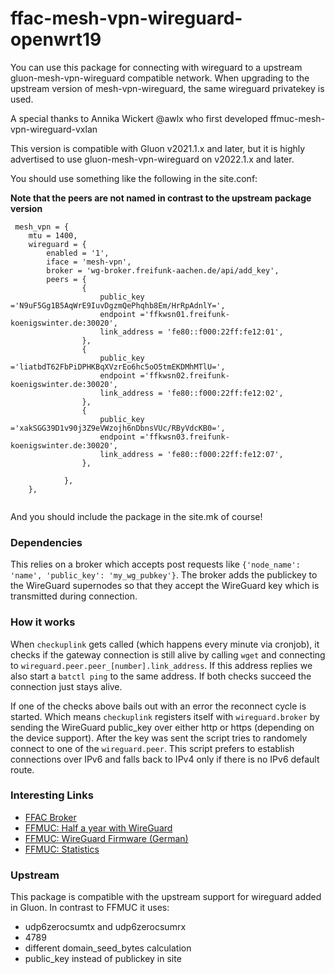 <!--
SPDX-FileCopyrightText: Florian Maurer (FFAC)

SPDX-License-Identifier: GPL-2.0-or-later
-->

# ffac-mesh-vpn-wireguard-openwrt19

You can use this package for connecting with wireguard to a upstream gluon-mesh-vpn-wireguard compatible network.
When upgrading to the upstream version of mesh-vpn-wireguard, the same wireguard privatekey is used.

A special thanks to Annika Wickert @awlx who first developed ffmuc-mesh-vpn-wireguard-vxlan

This version is compatible with Gluon v2021.1.x and later, but it is highly advertised to use gluon-mesh-vpn-wireguard on v2022.1.x and later.

You should use something like the following in the site.conf:

**Note that the peers are not named in contrast to the upstream package version**
	
```
 mesh_vpn = {
	mtu = 1400,
	wireguard = {
		enabled = '1',
		iface = 'mesh-vpn',
		broker = 'wg-broker.freifunk-aachen.de/api/add_key',
		peers = {
				{
					public_key ='N9uF5Gg1B5AqWrE9IuvDgzmQePhqhb8Em/HrRpAdnlY=',
					endpoint ='ffkwsn01.freifunk-koenigswinter.de:30020',
					link_address = 'fe80::f000:22ff:fe12:01',
				},
				{
					public_key ='liatbdT62FbPiDPHKBqXVzrEo6hc5oO5tmEKDMhMTlU=',
					endpoint ='ffkwsn02.freifunk-koenigswinter.de:30020',
					link_address = 'fe80::f000:22ff:fe12:02',
				},
				{
					public_key ='xakSGG39D1v90j3Z9eVWzojh6nDbnsVUc/RByVdcKB0=',
					endpoint ='ffkwsn03.freifunk-koenigswinter.de:30020',
					link_address = 'fe80::f000:22ff:fe12:07',
				},

			},
	},
	
```

And you should include the package in the site.mk of course!

### Dependencies

This relies on a broker which accepts post requests like `{'node_name': 'name', 'public_key': 'my_wg_pubkey'}`.
The broker adds the publickey to the WireGuard supernodes so that they accept the WireGuard key which is transmitted during connection.

### How it works

When `checkuplink` gets called (which happens every minute via cronjob), it checks if the gateway connection is still alive by calling `wget` and connecting to `wireguard.peer.peer_[number].link_address`. If this address replies we also start a `batctl ping` to the same address. If both checks succeed the connection just stays alive.

If one of the checks above bails out with an error the reconnect cycle is started. Which means `checkuplink` registers itself with `wireguard.broker` by sending the WireGuard public_key over either http or https (depending on the device support). After the key was sent the script tries to randomely connect to one of the `wireguard.peer`. This script prefers to establish connections over IPv6 and falls back to IPv4 only if there is no IPv6 default route.

### Interesting Links

- [FFAC Broker](https://github.com/ffac/ff-supernode/blob/main/playbooks/roles/ff.wgbroker/templates/broker.py)
- [FFMUC: Half a year with WireGuard](https://www.slideshare.net/AnnikaWickert/ffmuc-half-a-year-with-wireguard)
- [FFMUC: WireGuard Firmware (German)](https://ffmuc.net/freifunkmuc/2020/12/03/wireguard-firmware/)
- [FFMUC: Statistics](https://stats.ffmuc.net)

### Upstream

This package is compatible with the upstream support for wireguard added in Gluon.
In contrast to FFMUC it uses:

- udp6zerocsumtx and udp6zerocsumrx
- 4789
- different domain_seed_bytes calculation
- public_key instead of publickey in site
